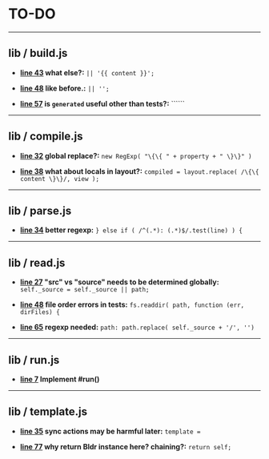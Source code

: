 # TO-DO

---

## lib / build.js

* __[line 43](.//lib/build.js#L43) what else?:__  ```|| '{{ content }}';```

* __[line 48](.//lib/build.js#L48) like before.:__  ```|| '';```

* __[line 57](.//lib/build.js#L57) is `generated` useful other than tests?:__  ``````


---

## lib / compile.js

* __[line 32](.//lib/compile.js#L32) global replace?:__  ```new RegExp( "\{\{ " + property + " \}\}" )```

* __[line 38](.//lib/compile.js#L38) what about locals in layout?:__  ```compiled = layout.replace( /\{\{ content \}\}/, view );```


---

## lib / parse.js

* __[line 34](.//lib/parse.js#L34) better regexp:__  ```} else if ( /^(.*): (.*)$/.test(line) ) {```


---

## lib / read.js

* __[line 27](.//lib/read.js#L27) "src" vs "source" needs to be determined globally:__  ```self._source = self._source || path;```

* __[line 48](.//lib/read.js#L48) file order errors in tests:__  ```fs.readdir( path, function (err, dirFiles) {```

* __[line 65](.//lib/read.js#L65) regexp needed:__  ```path: path.replace( self._source + '/', '')```


---

## lib / run.js

* __[line 7](.//lib/run.js#L7) Implement #run()__ 

---

## lib / template.js

* __[line 35](.//lib/template.js#L35) sync actions may be harmful later:__  ```template =```

* __[line 77](.//lib/template.js#L77) why return Bldr instance here? chaining?:__  ```return self;```


